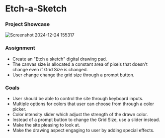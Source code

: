 # Etch-a-Sketch
### Project Showcase
![Screenshot 2024-12-24 155317](https://github.com/user-attachments/assets/af8b844d-0726-4fde-86d5-b9ea72b3e9ac)
### Assignment
- Create an "Etch a sketch" digital drawing pad.
- The canvas size is allocated a constant area of pixels that doesn't change even if Grid Size is changed.
- User change change the grid size through a prompt button.

### Goals
- User should be able to control the site through keyboard inputs.
- Multiple options for colors that user can choose from through a color picker.
- Color intensity slider which adjust the strength of the drawn color.
- Instead of a prompt button to change the Grid Size, use a slider instead.
- Make the site pleasing to look at.
- Make the drawing aspect engaging to user by adding special effects.

